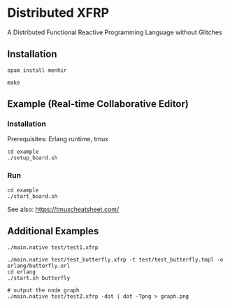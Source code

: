 # Distributed XFRP

A Distributed Functional Reactive Programming Language without Glitches

## Installation

```
opam install menhir

make
```

## Example (Real-time Collaborative Editor)

### Installation

Prerequisites: Erlang runtime, tmux

```
cd example
./setup_board.sh
```

### Run

```
cd example
./start_board.sh
```

See also: https://tmuxcheatsheet.com/

## Additional Examples

```
./main.native test/test1.xfrp
```

```
./main.native test/test_butterfly.xfrp -t test/test_butterfly.tmpl -o erlang/butterfly.erl
cd erlang
./start.sh butterfly
```

```
# output the node graph
./main.native test/test2.xfrp -dot | dot -Tpng > graph.png
```
